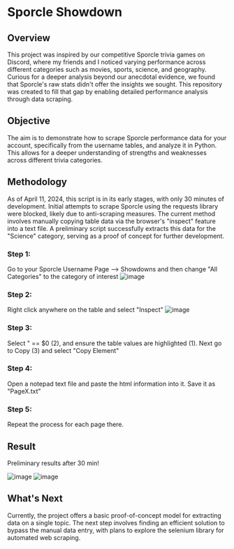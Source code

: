 # Sporcle Showdown 
## Overview
This project was inspired by our competitive Sporcle trivia games on Discord, where my friends and I noticed varying performance across different categories such as movies, sports, science, and geography. Curious for a deeper analysis beyond our anecdotal evidence, we found that Sporcle's raw stats didn't offer the insights we sought. This repository was created to fill that gap by enabling detailed performance analysis through data scraping.

## Objective
The aim is to demonstrate how to scrape Sporcle performance data for your account, specifically from the username tables, and analyze it in Python. This allows for a deeper understanding of strengths and weaknesses across different trivia categories.

## Methodology
As of April 11, 2024, this script is in its early stages, with only 30 minutes of development. Initial attempts to scrape Sporcle using the requests library were blocked, likely due to anti-scraping measures. The current method involves manually copying table data via the browser's "inspect" feature into a text file. A preliminary script successfully extracts this data for the "Science" category, serving as a proof of concept for further development.

### Step 1: 
Go to your Sporcle Username Page --> Showdowns and then change "All Categories" to the category of interest
![image](https://github.com/TylerBerzzz/SporcleShowdownStatistics/assets/30520534/f7507707-85cb-4b38-a31a-a916aaf8a2f6)

### Step 2: 
Right click anywhere on the table and select "Inspect"
![image](https://github.com/TylerBerzzz/SporcleShowdownStatistics/assets/30520534/5a6dc66c-c412-4e7f-ac9c-520295b4c39f)

### Step 3:
Select "<tbody> == $0 (2), and ensure the table values are highlighted (1). Next go to Copy (3) and select "Copy Element" 

### Step 4:
Open a notepad text file and paste the html information into it. Save it as "PageX.txt"

### Step 5:
Repeat the process for each page there.

## Result
Preliminary results after 30 min!

![image](https://github.com/TylerBerzzz/SporcleShowdownStatistics/assets/30520534/7426df04-b523-44c5-a323-cc609d0b43c3)
![image](https://github.com/TylerBerzzz/SporcleShowdownStatistics/assets/30520534/5b3a1c43-30c7-441d-b624-0a2ab49b0047)

## What's Next
Currently, the project offers a basic proof-of-concept model for extracting data on a single topic. The next step involves finding an efficient solution to bypass the manual data entry, with plans to explore the selenium library for automated web scraping.


